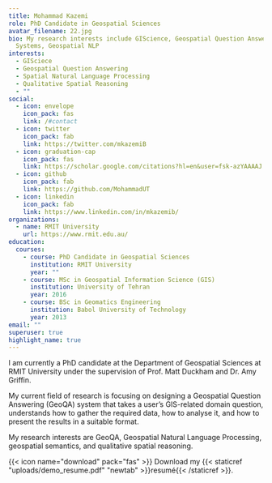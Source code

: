 ```yaml
---
title: Mohammad Kazemi
role: PhD Candidate in Geospatial Sciences
avatar_filename: 22.jpg
bio: My research interests include GIScience, Geospatial Question Answering
  Systems, Geospatial NLP
interests:
  - GISciece
  - Geospatial Question Answering
  - Spatial Natural Language Processing
  - Qualitative Spatial Reasoning
  - ""
social:
  - icon: envelope
    icon_pack: fas
    link: /#contact
  - icon: twitter
    icon_pack: fab
    link: https://twitter.com/mkazemiB
  - icon: graduation-cap
    icon_pack: fas
    link: https://scholar.google.com/citations?hl=en&user=fsk-azYAAAAJ
  - icon: github
    icon_pack: fab
    link: https://github.com/MohammadUT
  - icon: linkedin
    icon_pack: fab
    link: https://www.linkedin.com/in/mkazemib/
organizations:
  - name: RMIT University
    url: https://www.rmit.edu.au/
education:
  courses:
    - course: PhD Candidate in Geospatial Sciences
      institution: RMIT University
      year: ""
    - course: MSc in Geospatial Information Science (GIS)
      institution: University of Tehran
      year: 2016
    - course: BSc in Geomatics Engineering
      institution: Babol University of Technology
      year: 2013
email: ""
superuser: true
highlight_name: true
---
```

I am currently a PhD candidate at the Department of Geospatial Sciences at RMIT University under the supervision of Prof. Matt Duckham and Dr. Amy Griffin. 

My current field of research is focusing on designing a Geospatial Question Answering (GeoQA) system that takes a user’s GIS-related domain question, understands how to gather the required data, how to analyse it, and how to present the results in a suitable format. 

My research interests are GeoQA, Geospatial Natural Language Processing, geospatial semantics, and qualitative spatial reasoning.

{{< icon name="download" pack="fas" >}} Download my {{< staticref "uploads/demo_resume.pdf" "newtab" >}}resumé{{< /staticref >}}.